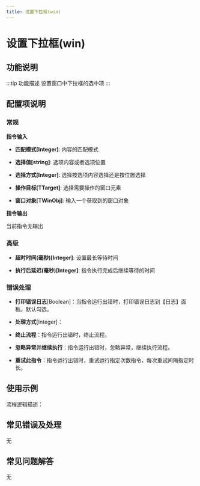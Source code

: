 ```yaml
---
title: 设置下拉框(win)
---
```


# 设置下拉框(win)

## 功能说明

:::tip 功能描述
设置窗口中下拉框的选中项
:::

## 配置项说明

### 常规

**指令输入**

- **匹配模式[Integer]**: 内容的匹配模式

- **选择值[string]**: 选项内容或者选项位置

- **选择方式[Integer]**: 选择按选项内容选择还是按位置选择

- **操作目标[TTarget]**: 选择需要操作的窗口元素

- **窗口对象[TWinObj]**: 输入一个获取到的窗口对象


**指令输出**

当前指令无输出

### 高级

- **超时时间(毫秒)[Integer]**: 设置最长等待时间

- **执行后延迟(毫秒)[Integer]**: 指令执行完成后继续等待的时间

### 错误处理

- **打印错误日志**[Boolean]：当指令运行出错时，打印错误日志到【日志】面板。默认勾选。

- **处理方式**[Integer]：

 - **终止流程**：指令运行出错时，终止流程。

 - **忽略异常并继续执行**：指令运行出错时，忽略异常，继续执行流程。

 - **重试此指令**：指令运行出错时，重试运行指定次数指令，每次重试间隔指定时长。

## 使用示例

流程逻辑描述：

## 常见错误及处理

无

## 常见问题解答

无

